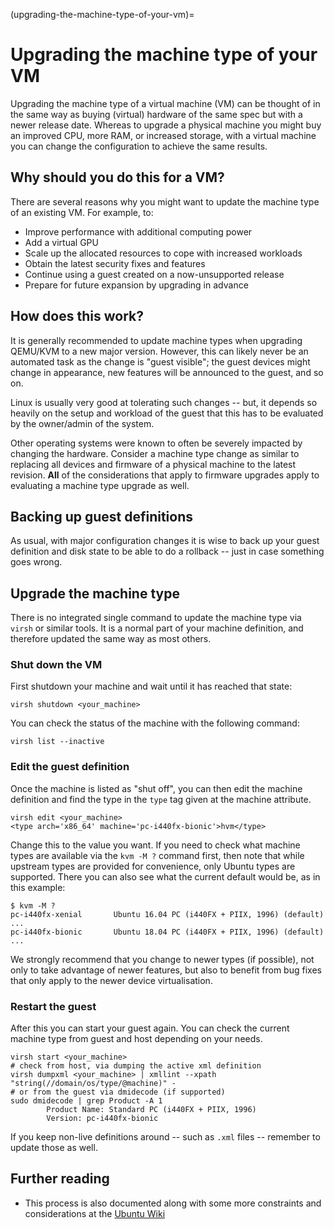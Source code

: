 (upgrading-the-machine-type-of-your-vm)=
# Upgrading the machine type of your VM

Upgrading the machine type of a virtual machine (VM) can be thought of in the same way as buying (virtual) hardware of the same spec but with a newer release date. Whereas to upgrade a physical machine you might buy an improved CPU, more RAM, or increased storage, with a virtual machine you can change the configuration to achieve the same results. 

## Why should you do this for a VM?

There are several reasons why you might want to update the machine type of an existing VM. For example, to:

- Improve performance with additional computing power
- Add a virtual GPU
- Scale up the allocated resources to cope with increased workloads
- Obtain the latest security fixes and features
- Continue using a guest created on a now-unsupported release
- Prepare for future expansion by upgrading in advance

## How does this work?

It is generally recommended to update machine types when upgrading QEMU/KVM to a new major version. However, this can likely never be an automated task as the change is "guest visible"; the guest devices might change in appearance, new features will be announced to the guest, and so on.

Linux is usually very good at tolerating such changes -- but, it depends so heavily on the setup and workload of the guest that this has to be evaluated by the owner/admin of the system.

Other operating systems were known to often be severely impacted by changing the hardware. Consider a machine type change as similar to replacing all devices and firmware of a physical machine to the latest revision. **All** of the considerations that apply to firmware upgrades apply to evaluating a machine type upgrade as well.

## Backing up guest definitions

As usual, with major configuration changes it is wise to back up your guest definition and disk state to be able to do a rollback -- just in case something goes wrong.

## Upgrade the machine type

There is no integrated single command to update the machine type via `virsh` or similar tools. It is a normal part of your machine definition, and therefore updated the same way as most others.

### Shut down the VM

First shutdown your machine and wait until it has reached that state:

```shell
virsh shutdown <your_machine>
```

You can check the status of the machine with the following command:

```shell
virsh list --inactive
```

### Edit the guest definition

Once the machine is listed as "shut off", you can then edit the machine definition and find the type in the `type` tag given at the machine attribute.

```shell
virsh edit <your_machine>
<type arch='x86_64' machine='pc-i440fx-bionic'>hvm</type>
```

Change this to the value you want. If you need to check what machine types are available via the `kvm -M ?` command first, then note that while upstream types are provided for convenience, only Ubuntu types are supported. There you can also see what the current default would be, as in this example: 

```shell
$ kvm -M ?
pc-i440fx-xenial       Ubuntu 16.04 PC (i440FX + PIIX, 1996) (default)
...
pc-i440fx-bionic       Ubuntu 18.04 PC (i440FX + PIIX, 1996) (default)
...
```

We strongly recommend that you change to newer types (if possible), not only to take advantage of newer features, but also to benefit from bug fixes that only apply to the newer device virtualisation.

### Restart the guest

After this you can start your guest again. You can check the current machine type from guest and host depending on your needs.

```shell
virsh start <your_machine>
# check from host, via dumping the active xml definition
virsh dumpxml <your_machine> | xmllint --xpath "string(//domain/os/type/@machine)" -
# or from the guest via dmidecode (if supported)
sudo dmidecode | grep Product -A 1
        Product Name: Standard PC (i440FX + PIIX, 1996)
        Version: pc-i440fx-bionic
```

If you keep non-live definitions around -- such as `.xml` files -- remember to update those as well.

## Further reading

- This process is also documented along with some more constraints and considerations at the [Ubuntu Wiki](https://wiki.ubuntu.com/QemuKVMMigration#Upgrade_machine_type)
